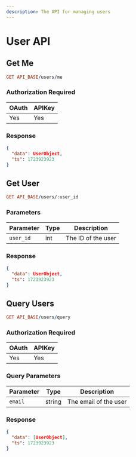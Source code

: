 ```yaml
---
description: The API for managing users
---
```


# User API

## Get Me

```prolog
GET API_BASE/users/me
```

### Authorization Required

| OAuth | APIKey |
| ----- | ------ |
| Yes   | Yes    |

### Response

```json
{
  "data": UserObject,
  "ts": 1723923923
}
```

## Get User

```prolog
GET API_BASE/users/:user_id
```

### Parameters

| Parameter | Type | Description        |
| --------- | ---- | ------------------ |
| `user_id` | int  | The ID of the user |

### Response

```json
{
  "data": UserObject,
  "ts": 1723923923
}
```

## Query Users

```prolog
GET API_BASE/users/query
```

### Authorization Required

| OAuth | APIKey |
| ----- | ------ |
| Yes   | Yes    |

### Query Parameters

| Parameter | Type   | Description           |
| --------- | ------ | --------------------- |
| `email`   | string | The email of the user |

### Response

```json
{
  "data": [UserObject],
  "ts": 1723923923
}
```
